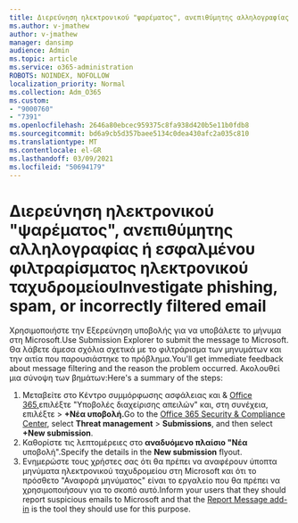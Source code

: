 ```yaml
---
title: Διερεύνηση ηλεκτρονικού "ψαρέματος", ανεπιθύμητης αλληλογραφίας ή εσφαλμένου φιλτραρίσματος ηλεκτρονικού ταχυδρομείου
ms.author: v-jmathew
author: v-jmathew
manager: dansimp
audience: Admin
ms.topic: article
ms.service: o365-administration
ROBOTS: NOINDEX, NOFOLLOW
localization_priority: Normal
ms.collection: Adm_O365
ms.custom:
- "9000760"
- "7391"
ms.openlocfilehash: 2646a80ebcec959375c8fa938d420b5e11b0fdb8
ms.sourcegitcommit: bd6a9cb5d357baee5134c0dea430afc2a035c810
ms.translationtype: MT
ms.contentlocale: el-GR
ms.lasthandoff: 03/09/2021
ms.locfileid: "50694179"
---
```

# <a name="investigate-phishing-spam-or-incorrectly-filtered-email"></a><span data-ttu-id="02dd3-102">Διερεύνηση ηλεκτρονικού "ψαρέματος", ανεπιθύμητης αλληλογραφίας ή εσφαλμένου φιλτραρίσματος ηλεκτρονικού ταχυδρομείου</span><span class="sxs-lookup"><span data-stu-id="02dd3-102">Investigate phishing, spam, or incorrectly filtered email</span></span>

<span data-ttu-id="02dd3-103">Χρησιμοποιήστε την Εξερεύνηση υποβολής για να υποβάλετε το μήνυμα στη Microsoft.</span><span class="sxs-lookup"><span data-stu-id="02dd3-103">Use Submission Explorer to submit the message to Microsoft.</span></span> <span data-ttu-id="02dd3-104">Θα λάβετε άμεσα σχόλια σχετικά με το φιλτράρισμα των μηνυμάτων και την αιτία που παρουσιάστηκε το πρόβλημα.</span><span class="sxs-lookup"><span data-stu-id="02dd3-104">You'll get immediate feedback about message filtering and the reason the problem occurred.</span></span> <span data-ttu-id="02dd3-105">Ακολουθεί μια σύνοψη των βημάτων:</span><span class="sxs-lookup"><span data-stu-id="02dd3-105">Here's a summary of the steps:</span></span>

1. <span data-ttu-id="02dd3-106">Μεταβείτε στο Κέντρο συμμόρφωσης ασφάλειας και & [Office 365,](https://go.microsoft.com/fwlink/p/?linkid=2077143)επιλέξτε "Υποβολές διαχείρισης απειλών" και, στη συνέχεια, επιλέξτε   >   **+Νέα υποβολή.**</span><span class="sxs-lookup"><span data-stu-id="02dd3-106">Go to the [Office 365 Security & Compliance Center](https://go.microsoft.com/fwlink/p/?linkid=2077143), select **Threat management** > **Submissions**, and then select **+New submission**.</span></span>
2. <span data-ttu-id="02dd3-107">Καθορίστε τις λεπτομέρειες στο **αναδυόμενο πλαίσιο "Νέα** υποβολή".</span><span class="sxs-lookup"><span data-stu-id="02dd3-107">Specify the details in the **New submission** flyout.</span></span>
3. <span data-ttu-id="02dd3-108">Ενημερώστε τους χρήστες σας ότι θα πρέπει [](https://go.microsoft.com/fwlink/?linkid=2092385) να αναφέρουν ύποπτα μηνύματα ηλεκτρονικού ταχυδρομείου στη Microsoft και ότι το πρόσθετο "Αναφορά μηνύματος" είναι το εργαλείο που θα πρέπει να χρησιμοποιήσουν για το σκοπό αυτό.</span><span class="sxs-lookup"><span data-stu-id="02dd3-108">Inform your users that they should report suspicious emails to Microsoft and that the [Report Message add-in](https://go.microsoft.com/fwlink/?linkid=2092385) is the tool they should use for this purpose.</span></span>
